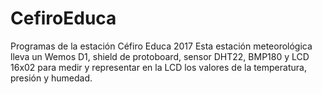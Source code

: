 # CefiroEduca
Programas de la estación Céfiro Educa 2017
Esta estación meteorológica lleva un Wemos D1, shield de protoboard, sensor DHT22, BMP180 y LCD 16x02 para medir y representar en la LCD los valores de la temperatura, presión y humedad.
